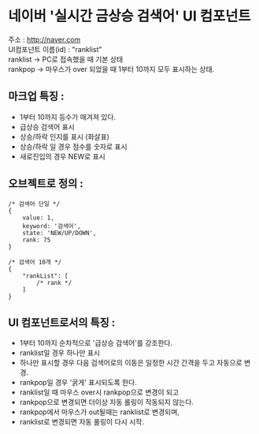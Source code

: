 # 네이버 '실시간 금상승 검색어' UI 컴포넌트 

주소 : http://naver.com<br>
UI컴포넌트 이름(id) : "ranklist"<br>
ranklist -> PC로 접속했을 때 기본 상태<br>
rankpop -> 마우스가 over 되었을 때 1부터 10까지 모두 표시하는 상태. <br>

## 마크업 특징 : 

- 1부터 10까지 등수가 매겨져 있다. 
- 급상승 검색어 표시 
- 상승/하락 인지를 표시 (화살표)
- 상승/하락 일 경우 점수를 숫자로 표시 
- 새로진입의 경우 NEW로 표시

## 오브젝트로 정의 : 

~~~
/* 검색어 단일 */
{
	value: 1, 
	keyword: '검색어', 
	state: 'NEW/UP/DOWN', 
	rank: 75
}

/* 검색어 10개 */
{
	"rankList": [
		/* rank */ 
	]
}
~~~

## UI 컴포넌트로서의 특징 : 

- 1부터 10까지 순차적으로 '급상승 검색어'를 강조한다. 
- ranklist일 경우 하나만 표시
- 하나만 표시할 경우 다음 검색어로의 이동은 일정한 시간 간격을 두고 자동으로 변경. 
- rankpop일 경우 '굵게' 표시되도록 한다. 
- ranklist일 때 마우스 over시 rankpop으로 변경이 되고 
- rankpop으로 변경되면 더이상 자동 롤링이 작동되지 않는다.
- rankpop에서 마우스가 out될때는 ranklist로 변경되며, 
- ranklist로 변경되면 자동 롤링이 다시 시작. 
